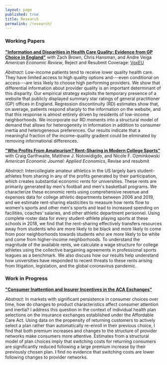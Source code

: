 ```yaml
---
layout: page
published: true
title: Research
permalink: /research/
---
```


### Working Papers

**["Information and Disparities in Health Care Quality: Evidence from GP Choice in England"](/files/GPinfo.pdf)** with Zach Brown, Chris Hansman, and Andre Veiga  
*American Economic Review*, Reject and Resubmit
Coverage: [VoxEU](https://cepr.org/voxeu/columns/why-high-income-patients-go-higher-quality-doctors)

*Abstract*: Low-income patients tend to receive lower quality health care. They have limited access to high quality options and---even conditional on access---are less likely to choose high performing providers.  We show that differential information about provider quality is an important determinant of this disparity. Our empirical strategy exploits the temporary presence of a website that publicly displayed summary star ratings of general practitioner (GP) offices in England.  Regression discontinuity (RD) estimates show that, on average, patients respond sharply to the information on the website, and that this response is almost entirely driven by residents of low-income neighborhoods. We incorporate our RD moments into a structural model of demand that allows for heterogeneity in information in addition to consumer inertia and heterogeneous preferences. Our results indicate that a meaningful fraction of the income-quality gradient could be eliminated by removing informational differences.

**["Who Profits From Amateurism? Rent-Sharing in Modern College Sports"](/files/w27734.pdf)** with Craig Garthwaite, Matthew J. Notowidigdo, and Nicole F. Ozminkowski
*American Economic Journal: Applied Economics*, Revise and resubmit 

*Abstract*: Intercollegiate amateur athletics in the US largely bars student-athletes from sharing in any of the profits generated by their participation, which creates substantial economic rents for universities. These rents are primarily generated by men's football and men's basketball programs. We characterize these economic rents using comprehensive revenue and expenses data for college athletic departments between 2006 and 2019, and we estimate rent-sharing elasticities to measure how rents flow to women's sports and other men's sports and lead to increased spending on facilities, coaches' salaries, and other athletic department personnel. Using complete roster data for every student-athlete playing sports at these schools in 2018, we find that the rent-sharing effectively transfers resources away from students who are more likely to be black and more likely to come from poor neighborhoods towards students who are more likely to be white and come from higher-income neighborhoods. To understand the magnitude of the available rents, we calculate a wage structure for college athletes using the collective bargaining agreements in professional sports leagues as a benchmark. We also discuss how our results help understand how universities have responded to recent threats to these rents arising from litigation, legislation, and the global coronavirus pandemic.


### Work in Progress

**["Consumer Inattention and Insurer Incentives in the ACA Exchanges"](/files/paper_april2022.pdf)**

*Abstract*: In markets with significant persistence in consumer choices over time, how do changes to product characteristics affect consumer attention and inertia? I address this question in the context of individual health plan selections on the insurance exchanges established under the Affordable Care Act. Using data on the propensity of returning customers to actively select a plan rather than automatically re-enroll in their previous choice, I find that both premium increases and changes to the structure of provider networks make consumers more attentive. Estimates from a structural model of plan choices imply that switching costs for returning consumers are significantly reduced following a large premium increase by their previously chosen plan. I find no evidence that switching costs are lower following changes to provider networks.
